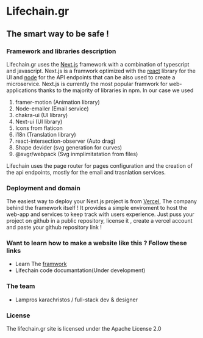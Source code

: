 # Lifechain.gr 
## The smart way to be safe !

### Framework and libraries description

Lifechain.gr uses the [Next.js](https://nextjs.org/) framework with a combination of typescript and javascript. Next.js is a framwork optimized with the [react](https://react.dev/) library for the UI and [node](https://nodejs.org/en) for the API endpoints that can be also used to create a microservice. Next.js is currently the most popular framwork for web-applications thanks to the majority of libraries in npm. In our case we used 
1. framer-motion (Animation library)
2. Node-emailer (Email service)
3. chakra-ui (UI library)
4. Next-ui (UI library)
5. Icons from flaticon
6. i18n (Translation library)
7. react-intersection-observer (Auto drag)
8. Shape devider (svg generation for curves)
9. @svgr/webpack (Svg inmplimitatation from files)

Lifechain uses the page router for pages configuration and the creation of the api endpoints, mostly for the email and trasnlation services.

### Deployment and domain

The easiest way to deploy your Next.js project is from [Vercel](https://vercel.com), The company behind the framework itself ! It provides a simple enviroment to host the web-app and services to keep track with users experience. Just puss your project on github in a public repository, license it , create a vercel account and paste your github repository link !  

### Want to learn how to make a website like this ? Follow these links
- Learn The [framwork](https://nextjs.org/)
- Lifechain code documantation(Under development)

### The team
- Lampros karachristos / full-stack dev & designer


### License
The lifechain.gr site is licensed under the Apache License 2.0 
